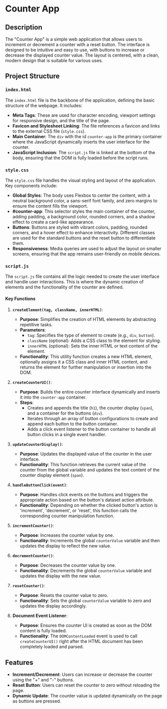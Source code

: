 # Counter App

## Description

The "Counter App" is a simple web application that allows users to increment or decrement a counter with a reset button. The interface is designed to be intuitive and easy to use, with buttons to increase or decrease the displayed counter value. The layout is centered, with a clean, modern design that is suitable for various uses.

## Project Structure

### `index.html`

The `index.html` file is the backbone of the application, defining the basic structure of the webpage. It includes:

- **Meta Tags**: These are used for character encoding, viewport settings for responsive design, and the title of the page.
- **Favicon and Stylesheet Linking**: The file references a favicon and links to the external CSS file (`style.css`).
- **Main Container**: The `div` with the id `counter-app` is the primary container where the JavaScript dynamically inserts the user interface for the counter.
- **JavaScript Inclusion**: The `script.js` file is linked at the bottom of the body, ensuring that the DOM is fully loaded before the script runs.

### `style.css`

The `style.css` file handles the visual styling and layout of the application. Key components include:

- **Global Styles**: The body uses Flexbox to center the content, with a neutral background color, a sans-serif font family, and zero margins to ensure the content fills the viewport.
- **#counter-app**: This selector styles the main container of the counter, adding padding, a background color, rounded corners, and a shadow effect to create a card-like appearance.
- **Buttons**: Buttons are styled with vibrant colors, padding, rounded corners, and a hover effect to enhance interactivity. Different classes are used for the standard buttons and the reset button to differentiate them.
- **Responsiveness**: Media queries are used to adjust the layout on smaller screens, ensuring that the app remains user-friendly on mobile devices.

### `script.js`

The `script.js` file contains all the logic needed to create the user interface and handle user interactions. This is where the dynamic creation of elements and the functionality of the counter are defined.

#### Key Functions

1. **`createElement(tag, className, innerHTML)`**:
   - **Purpose**: Simplifies the creation of HTML elements by abstracting repetitive tasks.
   - **Parameters**:
     - `tag`: Specifies the type of element to create (e.g., `div`, `button`).
     - `className` (optional): Adds a CSS class to the element for styling.
     - `innerHTML` (optional): Sets the inner HTML or text content of the element.
   - **Functionality**: This utility function creates a new HTML element, optionally assigns it a CSS class and inner HTML content, and returns the element for further manipulation or insertion into the DOM.

2. **`createCounterUI()`**:
   - **Purpose**: Builds the entire counter interface dynamically and inserts it into the `counter-app` container.
   - **Steps**:
     - Creates and appends the title (`h1`), the counter display (`span`), and a container for the buttons (`div`).
     - Iterates through an array of button configurations to create and append each button to the button container.
     - Adds a click event listener to the button container to handle all button clicks in a single event handler.

3. **`updateCounterDisplay()`**:
   - **Purpose**: Updates the displayed value of the counter in the user interface.
   - **Functionality**: This function retrieves the current value of the counter from the global variable and updates the text content of the counter display element (`span`).

4. **`handleButtonClick(event)`**:
   - **Purpose**: Handles click events on the buttons and triggers the appropriate action based on the button's dataset action attribute.
   - **Functionality**: Depending on whether the clicked button's action is 'increment', 'decrement', or 'reset', this function calls the corresponding counter manipulation function.

5. **`incrementCounter()`**:
   - **Purpose**: Increases the counter value by one.
   - **Functionality**: Increments the global `counterValue` variable and then updates the display to reflect the new value.

6. **`decrementCounter()`**:
   - **Purpose**: Decreases the counter value by one.
   - **Functionality**: Decrements the global `counterValue` variable and updates the display with the new value.

7. **`resetCounter()`**:
   - **Purpose**: Resets the counter value to zero.
   - **Functionality**: Sets the global `counterValue` variable to zero and updates the display accordingly.

8. **Document Event Listener**:
   - **Purpose**: Ensures the counter UI is created as soon as the DOM content is fully loaded.
   - **Functionality**: The `DOMContentLoaded` event is used to call `createCounterUI()` right after the HTML document has been completely loaded and parsed.

## Features

- **Increment/Decrement**: Users can increase or decrease the counter using the "+" and "-" buttons.
- **Reset Button**: Users can reset the counter to zero without reloading the page.
- **Dynamic Update**: The counter value is updated dynamically on the page as buttons are pressed.